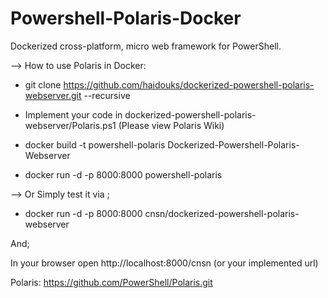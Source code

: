 # Powershell-Polaris-Docker
Dockerized cross-platform, micro web framework for PowerShell.



--> How to use Polaris in Docker:

- git clone https://github.com/haidouks/dockerized-powershell-polaris-webserver.git --recursive

- Implement your code in dockerized-powershell-polaris-webserver/Polaris.ps1 (Please view Polaris Wiki)

- docker build -t powershell-polaris Dockerized-Powershell-Polaris-Webserver

- docker run -d -p 8000:8000 powershell-polaris



--> Or Simply test it via ;

- docker run -d -p 8000:8000 cnsn/dockerized-powershell-polaris-webserver



And;



In your browser open http://localhost:8000/cnsn (or your implemented url)






Polaris: https://github.com/PowerShell/Polaris.git
